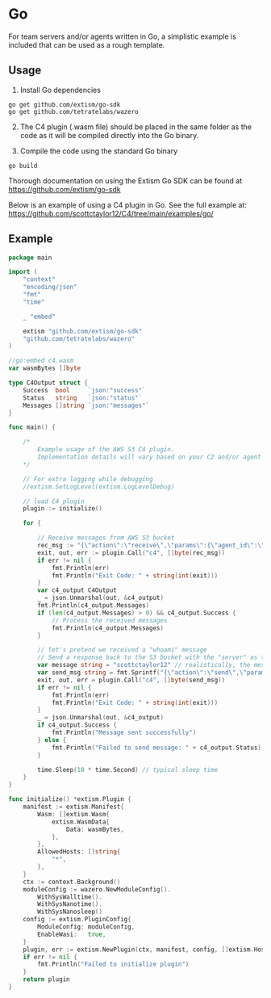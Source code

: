 # Go

For team servers and/or agents written in Go, a simplistic example is included that can be used as a rough template.

## Usage

1. Install Go dependencies
```
go get github.com/extism/go-sdk
go get github.com/tetratelabs/wazero
```

2. The C4 plugin (.wasm file) should be placed in the same folder as the code as it will be compiled directly into the Go binary.

3. Compile the code using the standard Go binary
```
go build
```

Thorough documentation on using the Extism Go SDK can be found at <https://github.com/extism/go-sdk>

Below is an example of using a C4 plugin in Go. See the full example at: <https://github.com/scottctaylor12/C4/tree/main/examples/go/>

## Example

```go
package main

import (
	"context"
	"encoding/json"
	"fmt"
	"time"

	_ "embed"

	extism "github.com/extism/go-sdk"
	"github.com/tetratelabs/wazero"
)

//go:embed c4.wasm
var wasmBytes []byte

type C4Output struct {
	Success  bool     `json:"success"`
	Status   string   `json:"status"`
	Messages []string `json:"messages"`
}

func main() {

	/*
		Example usage of the AWS S3 C4 plugin.
		Implementation details will vary based on your C2 and/or agent
	*/

	// For extra logging while debugging
	//extism.SetLogLevel(extism.LogLevelDebug)

	// load C4 plugin
	plugin := initialize()

	for {

		// Receive messages from AWS S3 bucket
		rec_msg := "{\"action\":\"receive\",\"params\":{\"agent_id\":\"12345\",\"access_key\":\"AKIAAAAAAAAAAAAA\",\"secret_key\":\"SECRET\",\"region\":\"us-east-1\",\"bucket\":\"c4-testing\"}}"
		exit, out, err := plugin.Call("c4", []byte(rec_msg))
		if err != nil {
			fmt.Println(err)
			fmt.Println("Exit Code: " + string(int(exit)))
		}
		var c4_output C4Output
		_ = json.Unmarshal(out, &c4_output)
		fmt.Println(c4_output.Messages)
		if (len(c4_output.Messages) > 0) && c4_output.Success {
			// Process the received messages
			fmt.Println(c4_output.Messages)
		}

		// let's pretend we received a "whoami" message
		// Send a response back to the S3 bucket with the "server" as the recipient
		var message string = "scottctaylor12" // realistically, the message is probably a format specific to your C2
		var send_msg string = fmt.Sprintf("{\"action\":\"send\",\"params\":{\"agent_id\":\"12345\",\"message\":\"%s\",\"access_key\":\"AKIAAAAAAAAAAAAA\",\"secret_key\":\"SECRET\",\"region\":\"us-east-1\",\"bucket\":\"c4-testing\"}}", message)
		exit, out, err = plugin.Call("c4", []byte(send_msg))
		if err != nil {
			fmt.Println(err)
			fmt.Println("Exit Code: " + string(int(exit)))
		}
		_ = json.Unmarshal(out, &c4_output)
		if c4_output.Success {
			fmt.Println("Message sent successfully")
		} else {
			fmt.Println("Failed to send message: " + c4_output.Status)
		}

		time.Sleep(10 * time.Second) // typical sleep time
	}
}

func initialize() *extism.Plugin {
	manifest := extism.Manifest{
		Wasm: []extism.Wasm{
			extism.WasmData{
				Data: wasmBytes,
			},
		},
		AllowedHosts: []string{
			"*",
		},
	}
	ctx := context.Background()
	moduleConfig := wazero.NewModuleConfig().
		WithSysWalltime().
		WithSysNanotime().
		WithSysNanosleep()
	config := extism.PluginConfig{
		ModuleConfig: moduleConfig,
		EnableWasi:   true,
	}
	plugin, err := extism.NewPlugin(ctx, manifest, config, []extism.HostFunction{})
	if err != nil {
		fmt.Println("Failed to initialize plugin")
	}
	return plugin
}
```